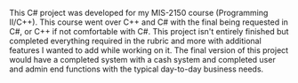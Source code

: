This C# project was developed for my MIS-2150 course (Programming II/C++). This course went over C++ and C# with the final being requested in C#, or C++ if not comfortable with C#. This project isn't entirely finished but completed everything required in the rubric and more with additional features I wanted to add while working on it. The final version of this project would have a completed system with a cash system and completed user and admin end functions with the typical day-to-day business needs.
